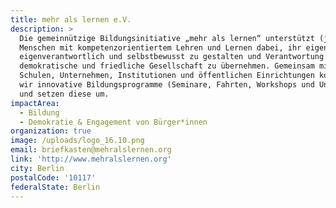 ```yaml
---
title: mehr als lernen e.V.
description: >
  Die gemeinnützige Bildungsinitiative „mehr als lernen“ unterstützt (junge)
  Menschen mit kompetenzorientiertem Lehren und Lernen dabei, ihr eigenes Leben
  eigenverantwortlich und selbstbewusst zu gestalten und Verantwortung für eine
  demokratische und friedliche Gesellschaft zu übernehmen. Gemeinsam mit
  Schulen, Unternehmen, Institutionen und öffentlichen Einrichtungen konzipieren
  wir innovative Bildungsprogramme (Seminare, Fahrten, Workshops und Unterricht)
  und setzen diese um.
impactArea:
  - Bildung
  - Demokratie & Engagement von Bürger*innen
organization: true
image: /uploads/logo_16.10.png
email: briefkasten@mehralslernen.org
link: 'http://www.mehralslernen.org'
city: Berlin
postalCode: '10117'
federalState: Berlin
---
```


